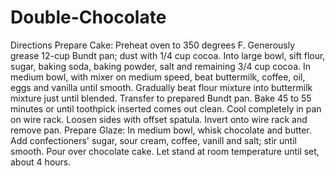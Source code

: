 # Double-Chocolate

Directions
Prepare Cake: Preheat oven to 350 degrees F. Generously grease 12-cup Bundt pan; dust with 1/4 cup cocoa. Into large bowl, sift flour, sugar, baking soda, baking powder, salt and remaining 3/4 cup cocoa.
In medium bowl, with mixer on medium speed, beat buttermilk, coffee, oil, eggs and vanilla until smooth. Gradually beat flour mixture into buttermilk mixture just until blended. Transfer to prepared Bundt pan. Bake 45 to 55 minutes or until toothpick inserted comes out clean.
Cool completely in pan on wire rack. Loosen sides with offset spatula. Invert onto wire rack and remove pan.
Prepare Glaze: In medium bowl, whisk chocolate and butter. Add confectioners' sugar, sour cream, coffee, vanill and salt; stir until smooth. Pour over chocolate cake. Let stand at room temperature until set, about 4 hours.